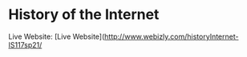 # History of the Internet
Live Website: [Live Website](http://www.webizly.com/historyInternet-IS117sp21/